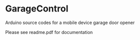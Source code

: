 # GarageControl
Arduino source codes for a mobile device garage door opener

Please see readme.pdf for documentation
